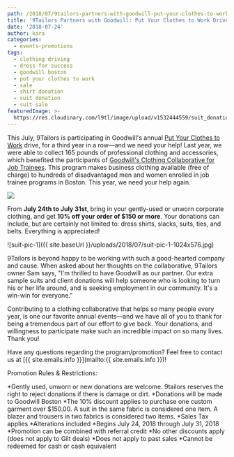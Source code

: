 ```yaml
---
path: /2018/07/9tailors-partners-with-goodwill-put-your-clothes-to-work-drive/
title: '9Tailors Partners with Goodwill: Put Your Clothes to Work Drive'
date: '2018-07-24'
author: kara
categories:
  - events-promotions
tags:
  - clothing driving
  - dress for success
  - goodwill boston
  - put your clothes to work
  - sale
  - shirt donation
  - suit donation
  - suit sale
featuredImage: >-
  https://res.cloudinary.com/l9tl/image/upload/v1532444559/suit_donation_2018_a287fj.jpg
---
```

This July, 9Tailors is participating in Goodwill's annual [Put Your Clothes to Work](https://www.goodwillmass.org/donations/put-your-clothes-to-work.html) drive, for a third year in a row—and we need your help! Last year, we were able to collect 165 pounds of professional clothing and accessories, which benefited the participants of [Goodwill's Clothing Collaborative for Job Trainees](https://www.goodwillmass.org/programs/clothing-collaborative-for-job-trainees.html). This program makes business clothing available (free of charge) to hundreds of disadvantaged men and women enrolled in job trainee programs in Boston. This year, we need your help again.

![](https://res.cloudinary.com/l9tl/image/upload/v1532444559/suit_donation_2018_a287fj.jpg)

From **July 24th to July 31st**, bring in your gently-used or unworn corporate clothing, and get **10% off your order of $150 or more**. Your donations can include, but are certainly not limited to: dress shirts, slacks, suits, ties, and belts. Everything is appreciated!

![suit-pic-1]({{ site.baseUrl }}/uploads/2018/07/suit-pic-1-1024x576.jpg)

9Tailors is beyond happy to be working with such a good-hearted company and cause. When asked about her thoughts on the collaborative, 9Tailors owner Sam says, "I'm thrilled to have Goodwill as our partner. Our extra sample suits and client donations will help someone who is looking to turn his or her life around, and is seeking employment in our community. It's a win-win for everyone."

Contributing to a clothing collaborative that helps so many people every year, is one our favorite annual events—and we have all of you to thank for being a tremendous part of our effort to give back. Your donations, and willingness to participate make such an incredible impact on so many lives. Thank you!

Have any questions regarding the program/promotion? Feel free to contact us at [{{ site.emails.info }}](mailto:{{ site.emails.info }})!

Promotion Rules & Restrictions:

*Gently used, unworn or new donations are welcome. 9tailors reserves the right to reject donations if there is damage or dirt.
*Donations will be made to Goodwill Boston
*The 10% discount applies to purchase one custom garment over $150.00. A suit in the same fabric is considered one item. A blazer and trousers in two fabrics is considered two items.
*Sales Tax applies
*Alterations included
*Begins July 24, 2018 through July 31, 2018
*Promotion can be combined with referral credit
*No other discounts apply (does not apply to Gilt deals)
*Does not apply to past sales
*Cannot be redeemed for cash or cash equivalent